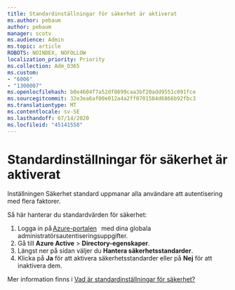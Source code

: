 ```yaml
---
title: Standardinställningar för säkerhet är aktiverat
ms.author: pebaum
author: pebaum
manager: scotv
ms.audience: Admin
ms.topic: article
ROBOTS: NOINDEX, NOFOLLOW
localization_priority: Priority
ms.collection: Adm_O365
ms.custom:
- "6006"
- "1300007"
ms.openlocfilehash: b0e4604f7a52df8699caa3bf20add9551c091fce
ms.sourcegitcommit: 32e3ea6af00e012a4a2ff0701584d6866b92fbc3
ms.translationtype: MT
ms.contentlocale: sv-SE
ms.lasthandoff: 07/14/2020
ms.locfileid: "45141558"
---
```

# <a name="security-defaults-is-enabled"></a>Standardinställningar för säkerhet är aktiverat

Inställningen Säkerhet standard uppmanar alla användare att autentisering med flera faktorer.

Så här hanterar du standardvärden för säkerhet:

1. Logga in på [Azure-portalen](https://ms.portal.azure.com/)   med dina globala administratörsautentiseringsuppgifter.
2. Gå till **Azure Active**  >  **Directory-egenskaper**.
3. Längst ner på sidan väljer du **Hantera säkerhetsstandarder**.
4. Klicka på **Ja** för att aktivera säkerhetsstandarder eller på **Nej** för att inaktivera dem.

Mer information finns i [Vad är standardinställningar för säkerhet?](https://docs.microsoft.com/azure/active-directory/fundamentals/concept-fundamentals-security-defaults)